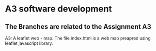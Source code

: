 # A3 software development


## The Branches are related to the Assignment A3




A3: A leaflet web - map.
The file index.html is a web map preapred using leaflet javascript library.
